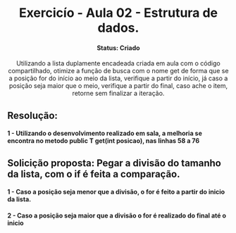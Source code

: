 <h1 align="center">Exercicío - Aula 02 - Estrutura de dados.</h1>

<h4 align="center">Status: Criado</h4>

<p align="center">Utilizando a lista duplamente encadeada criada em aula com o código compartilhado, otimize a função de busca com o nome get de forma que se a posição for do início ao meio da lista, verifique a partir do início, já caso a posição seja maior que o meio, verifique a partir do final, caso ache o item, retorne sem finalizar a iteração.</p>

<h2>Resolução:</h2>
<h4>1 - Utilizando o desenvolvimento realizado em sala, a melhoria se encontra no metodo public T get(int posicao), nas linhas 58 a 76</h4>
<h2>Solicição proposta: Pegar a divisão do tamanho da lista, com o if é feita a comparação.</h2>
<h4>1 - Caso a posição seja menor que a divisão, o for é feito a partir do inicio da lista. </h4>
<h4>2 - Caso a posição seja maior que a divisão o for é realizado do final até o inicio</h4>
